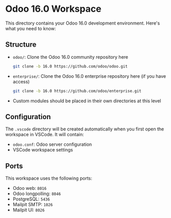 # Odoo 16.0 Workspace

This directory contains your Odoo 16.0 development environment. Here's what you need to know:

## Structure

- `odoo/`: Clone the Odoo 16.0 community repository here
  ```bash
  git clone -b 16.0 https://github.com/odoo/odoo.git
  ```

- `enterprise/`: Clone the Odoo 16.0 enterprise repository here (if you have access)
  ```bash
  git clone -b 16.0 https://github.com/odoo/enterprise.git
  ```

- Custom modules should be placed in their own directories at this level

## Configuration

The `.vscode` directory will be created automatically when you first open the workspace in VSCode. It will contain:
- `odoo.conf`: Odoo server configuration
- VSCode workspace settings

## Ports

This workspace uses the following ports:
- Odoo web: `8016`
- Odoo longpolling: `8046`
- PostgreSQL: `5436`
- Mailpit SMTP: `1026`
- Mailpit UI: `8026`
